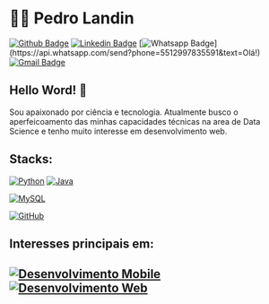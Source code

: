 # :man_technologist: Pedro Landin 

[![Github Badge](https://img.shields.io/badge/-Github-000?style=flat-square&logo=Github&logoColor=white&link=https://github.com/Pedro-Landin)](https://github.com/Pedro-Landin)
[![Linkedin Badge](https://img.shields.io/badge/-LinkedIn-blue?style=flat-square&logo=Linkedin&logoColor=white&link=)]()
[![Whatsapp Badge](https://img.shields.io/badge/-Whatsapp-4CA143?style=flat-square&labelColor=4CA143&logo=whatsapp&logoColor=white&link=https://api.whatsapp.com/send?phone=5512997835591&text=Olá!)](https://api.whatsapp.com/send?phone=5512997835591&text=Olá!)
[![Gmail Badge](https://img.shields.io/badge/-Gmail-c14438?style=flat-square&logo=Gmail&logoColor=white&link=mailto:henriquep35036@gmail.com)](mailto:henriquep35036@gmail.com)


## Hello Word! 👋

Sou apaixonado por ciência e tecnologia. Atualmente busco o aperfeicoamento das minhas capacidades técnicas na area de Data Science e tenho muito interesse em desenvolvimento web.

## Stacks:


[![Python](https://img.shields.io/badge/-Python-Yellow?style=flat-square&logo=Python&logoColor=White&link=https://github.com/Pedro-Landin/)](https://github.com/Pedro-Landin/)
[![Java](https://img.shields.io/badge/-Java-Red?style=flat-square&logo=Java&logoColor=White&link=https://github.com/Pedro-Landin/)](https://github.com/Pedro-Landin/)




[![MySQL](https://img.shields.io/badge/-MySQL-4479A1?style=flat-square&logo=MySQL&logoColor=White&link=https://github.com/Pedro-Landin/)](https://github.com/Pedro-Landin/)

[![GitHub](https://img.shields.io/badge/-GitHub-181717?style=flat-square&logo=github&link=https://github.com/Pedro-Landin/)](https://github.com/Pedro-Landin/)

## Interesses principais em:

[![Desenvolvimento Mobile](https://img.shields.io/badge/Desenvolvimento%20Mobile-Green?style=flat-square&logo=Android&logoColor=White&link=https://github.com/Pedro-Landin/)](https://github.com/Pedro-Landin/)
[![Desenvolvimento Web](http://img.shields.io/badge/-Desenvolvimento%20Web-Purple?style=flat-square&logo=Internet-explorer&logoColor=White&link=https://github.com/Pedro-Landin/)](https://github.com/Pedro-Landin/)
---
